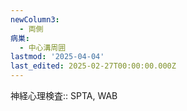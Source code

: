 ```yaml
---
newColumn3:
  - 両側
病巣:
  - 中心溝周囲
lastmod: '2025-04-04'
last_edited: 2025-02-27T00:00:00.000Z
---
```


神経心理検査:: SPTA, WAB

